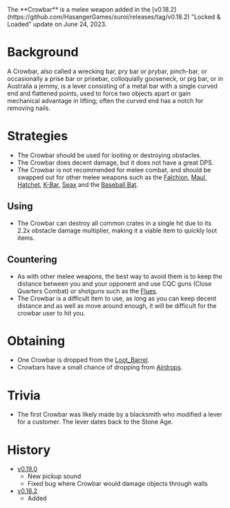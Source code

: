 <Stub />
The **Crowbar** is a melee weapon added in the [v0.18.2](https://github.com/HasangerGames/suroi/releases/tag/v0.18.2) "Locked & Loaded" update on June 24, 2023.

# Background

A Crowbar, also called a wrecking bar, pry bar or prybar, pinch-bar, or occasionally a prise bar or prisebar, colloquially gooseneck, or pig bar, or in Australia a jemmy, is a lever consisting of a metal bar with a single curved end and flattened points, used to force two objects apart or gain mechanical advantage in lifting; often the curved end has a notch for removing nails.

# Strategies

- The Crowbar should be used for looting or destroying obstacles.
- The Crowbar does decent damage, but it does not have a great DPS.
- The Crowbar is not recommended for melee combat, and should be swapped out for other melee weapons such as the [Falchion](/weapons/melee/falchion), [Maul](/weapons/melee/maul), [Hatchet](/weapons/melee/hatchet), [K-Bar](/weapons/melee/kbar), [Seax](/weapons/melee/seax) and the [Baseball Bat](/weapons/melee/baseball_bat).

## Using

- The Crowbar can destroy all common crates in a single hit due to its 2.2x obstacle damage multiplier, making it a viable item to quickly loot items.

## Countering

- As with other melee weapons, the best way to avoid them is to keep the distance between you and your opponent and use CQC guns (Close Quarters Combat) or shotguns such as the [Flues](/weapons/guns/flues).
- The Crowbar is a difficult item to use, as long as you can keep decent distance and as well as move around enough, it will be difficult for the crowbar user to hit you.

# Obtaining

- One Crowbar is dropped from the [Loot_Barrel](/obstacles/loot_barrel).
- Crowbars have a small chance of dropping from [Airdrops](/obstacles/aidrops).

# Trivia

- The first Crowbar was likely made by a blacksmith who modified a lever for a customer. The lever dates back to the Stone Age.

# History

- [v0.19.0](https://github.com/HasangerGames/suroi/releases/tag/v0.19.0)
  - New pickup sound
  - Fixed bug where Crowbar would damage objects through walls
- [v0.18.2](https://github.com/HasangerGames/suroi/releases/tag/v0.18.2)
  - Added
